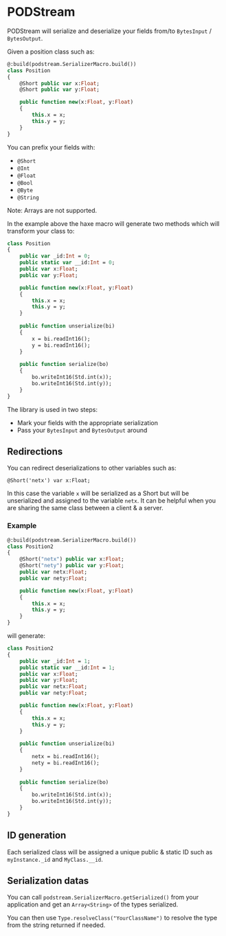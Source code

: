 PODStream
=========

PODStream will serialize and deserialize your fields from/to `BytesInput` / `BytesOutput`.

Given a position class such as:

```Haxe
@:build(podstream.SerializerMacro.build())
class Position
{
    @Short public var x:Float;
    @Short public var y:Float;

    public function new(x:Float, y:Float)
    {
        this.x = x;
        this.y = y;
    }
}
```

You can prefix your fields with:
* `@Short`
* `@Int`
* `@Float`
* `@Bool`
* `@Byte`
* `@String`

Note: Arrays are not supported.

In the example above the haxe macro will generate two methods which will transform your class to:

```Haxe
class Position
{
    public var _id:Int = 0;
    public static var __id:Int = 0;
    public var x:Float;
    public var y:Float;

    public function new(x:Float, y:Float)
    {
        this.x = x;
        this.y = y;
    }
    
    public function unserialize(bi)
    {
        x = bi.readInt16();
        y = bi.readInt16();
    }
    
    public function serialize(bo)
    {
        bo.writeInt16(Std.int(x));
        bo.writeInt16(Std.int(y));
    }
}
```

The library is used in two steps:
* Mark your fields with the appropriate serialization
* Pass your `BytesInput` and `BytesOutput` around

## Redirections

You can redirect deserializations to other variables such as:

`@Short('netx') var x:Float;`

In this case the variable `x` will be serialized as a Short but will be unserialized and assigned to the variable `netx`. It can be helpful when you are sharing the same class between a client & a server.

### Example

```Haxe
@:build(podstream.SerializerMacro.build())
class Position2
{
    @Short("netx") public var x:Float;
    @Short("nety") public var y:Float;
    public var netx:Float;
    public var nety:Float;

    public function new(x:Float, y:Float)
    {
        this.x = x;
        this.y = y;
    }
}
```

will generate:

```Haxe
class Position2
{
    public var _id:Int = 1;
    public static var __id:Int = 1;
    public var x:Float;
    public var y:Float;
    public var netx:Float;
    public var nety:Float;

    public function new(x:Float, y:Float)
    {
        this.x = x;
        this.y = y;
    }
    
    public function unserialize(bi)
    {
        netx = bi.readInt16();
        nety = bi.readInt16();
    }
    
    public function serialize(bo)
    {
        bo.writeInt16(Std.int(x));
        bo.writeInt16(Std.int(y));
    }
}
```

## ID generation

Each serialized class will be assigned a unique public & static ID such as `myInstance._id` and `MyClass.__id`.

## Serialization datas

You can call `podstream.SerializerMacro.getSerialized()` from your application and get an `Array<String>` of the types serialized.

You can then use `Type.resolveClass("YourClassName")` to resolve the type from the string returned if needed.
